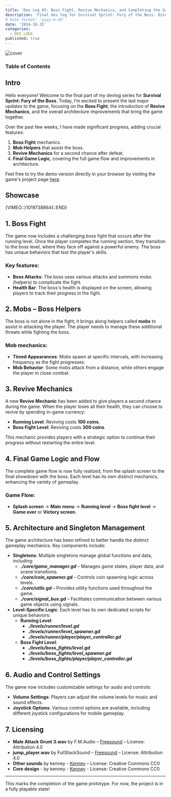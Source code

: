 ```yaml
---
title: 'Dev Log #3: Boss Fight, Revive Mechanics, and Completing the Game Prototype'
description: 'Final dev log for Survival Sprint: Fury of the Boss. Discover the completion of the game prototype, including the boss fight, revive mechanics, and improvements to game architecture.'
# Date format: 'yyyy-m-dd'
date: '2024-10-15'
categories:
  - DEV_LOGS
published: true
---
```


![cover](/images/blog/dev-logs/cover-3.jpg)

### Table of Contents

## Intro

Hello everyone! Welcome to the final part of my devlog series for **Survival Sprint: Fury of the Boss**. Today, I’m excited to present the last major updates to the game, focusing on the **Boss Fight**, the introduction of **Revive Mechanics**, and the overall architecture improvements that bring the game together.

Over the past few weeks, I have made significant progress, adding crucial features:
1. **Boss Fight** mechanics.
2. **Mob Helpers** that assist the boss.
3. **Revive Mechanics** for a second chance after defeat.
4. **Final Game Logic**, covering the full game flow and improvements in architecture.


Feel free to try the demo version directly in your browser by visiting the game's project page [here](/workbench/survival-sprint-fury-of-the-boss-development-overview).

## Showcase

{VIMEO::}1019738864{::END}


## 1. Boss Fight

The game now includes a challenging boss fight that occurs after the running level. Once the player completes the running section, they transition to the boss level, where they face off against a powerful enemy. The boss has unique behaviors that test the player's skills.

### Key features:
- **Boss Attacks**: The boss uses various attacks and summons mobs (helpers) to complicate the fight.
- **Health Bar**: The boss's health is displayed on the screen, allowing players to track their progress in the fight.

## 2. Mobs – Boss Helpers

The boss is not alone in the fight; it brings along helpers called **mobs** to assist in attacking the player. The player needs to manage these additional threats while fighting the boss.

### Mob mechanics:
- **Timed Appearances**: Mobs spawn at specific intervals, with increasing frequency as the fight progresses.
- **Mob Behavior**: Some mobs attack from a distance, while others engage the player in close combat.

## 3. Revive Mechanics

A new **Revive Mechanic** has been added to give players a second chance during the game. When the player loses all their health, they can choose to revive by spending in-game currency:

- **Running Level**: Reviving costs **100 coins**.
- **Boss Fight Level**: Reviving costs **300 coins**.

This mechanic provides players with a strategic option to continue their progress without restarting the entire level.

## 4. Final Game Logic and Flow

The complete game flow is now fully realized, from the splash screen to the final showdown with the boss. Each level has its own distinct mechanics, enhancing the variety of gameplay.

### Game Flow:
- **Splash screen** → **Main menu** → **Running level** → **Boss fight level** → **Game over** or **Victory screen**.

## 5. Architecture and Singleton Management

The game architecture has been refined to better handle the distinct gameplay mechanics. Key components include:

- **Singletons**: Multiple singletons manage global functions and data, including:
  - ***./core/game_manager.gd*** – Manages game states, player data, and scene transitions.
  - ***./core/coin_spawner.gd*** – Controls coin spawning logic across levels.
  - ***./core/utils.gd*** – Provides utility functions used throughout the game.
  - ***./core/signal_bus.gd*** – Facilitates communication between various game objects using signals.
- **Level-Specific Logic**: Each level has its own dedicated scripts for unique behaviors:
  - **Running Level**:
    - ***./levels/runner/level.gd***
    - ***./levels/runner/level_spawner.gd***
    - ***./levels/runner/player/player_controller.gd***
  - **Boss Fight Level**: 
    - ***./levels/boss_fights/level.gd***
    - ***./levels/boss_fights/level_spawner.gd***
    - ***./levels/boss_fights/player/player_controller.gd***

## 6. Audio and Control Settings

The game now includes customizable settings for audio and controls:
- **Volume Settings**: Players can adjust the volume levels for music and sound effects.
- **Joystick Options**: Various control options are available, including different joystick configurations for mobile gameplay.

## 7. Licensing

- **Male Attack Grunt 3.wav** by F.M.Audio – [Freesound](https://freesound.org/s/695380/) – License: Attribution 4.0
- **jump_player.wav** by FullStackSound – [Freesound](https://freesound.org/s/662463/) – License: Attribution 4.0
- **Other sounds** by kenney - [Kenney](https://kenney.nl/assets/category:Audio) –  License: Creative Commons CC0
- **Core design** - by kenney - [Kenney](https://kenney.nl/assets/category:2D) - License: Creative Commons CC0

---

This marks the completion of the game prototype. For now, the project is in a fully playable state!
